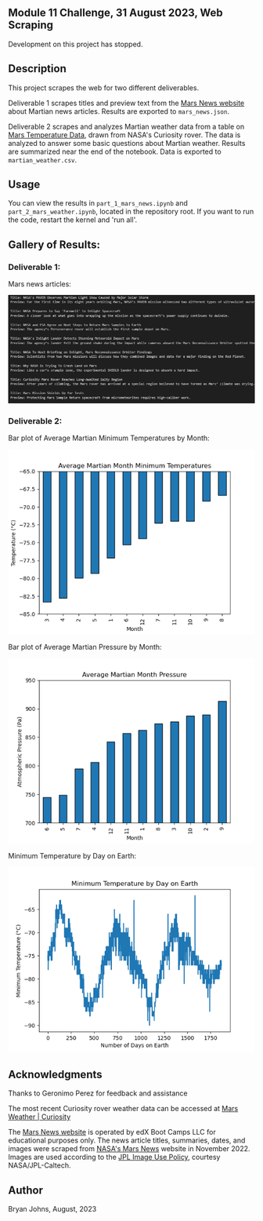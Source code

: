 ## Module 11 Challenge, 31 August 2023, Web Scraping

Development on this project has stopped.

## Description

This project scrapes the web for two different deliverables.

Deliverable 1 scrapes titles and preview text from the [Mars News website](https://static.bc-edx.com/data/web/mars_news/index.html) about Martian news articles. Results are exported to `mars_news.json`.

Deliverable 2 scrapes and analyzes Martian weather data from a table on [Mars Temperature Data](https://static.bc-edx.com/data/web/mars_facts/temperature.html), drawn from NASA's Curiosity rover. The data is analyzed to answer some basic questions about Martian weather. Results are summarized near the end of the notebook. Data is exported to `martian_weather.csv`.

## Usage

You can view the results in `part_1_mars_news.ipynb` and `part_2_mars_weather.ipynb`, located in the repository root. If you want to run the code, restart the kernel and 'run all'.

## Gallery of Results:

### Deliverable 1:

Mars news articles:

![Image of Mars news article titles and preview text](Images/mars_news_output.png)

### Deliverable 2:

Bar plot of Average Martian Minimum Temperatures by Month:

![Bar plot of Average Martian Month Minimum Temperatures](Images/month.png)

Bar plot of Average Martian Pressure by Month:

![Bar plot of Average Martian Pressure by Month](Images/pressure.png)

Minimum Temperature by Day on Earth:

![Line plot of Minimum Temperature by Day on Earth](Images/min_temp.png)

## Acknowledgments

Thanks to Geronimo Perez for feedback and assistance

The most recent Curiosity rover weather data can be accessed at [Mars Weather | Curiosity](https://mars.nasa.gov/msl/weather/)

The [Mars News website](https://static.bc-edx.com/data/web/mars_news/index.html) is operated by edX Boot Camps LLC for educational purposes only. The news article titles, summaries, dates, and images were scraped from [NASA's Mars News](https://mars.nasa.gov/) website in November 2022. Images are used according to the [JPL Image Use Policy](https://www.jpl.nasa.gov/jpl-image-use-policy), courtesy NASA/JPL-Caltech.

## Author

Bryan Johns, August, 2023
